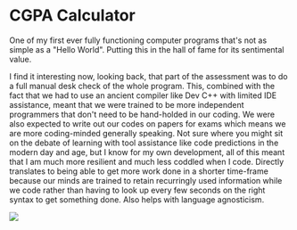 # CGPA Calculator #
One of my first ever fully functioning computer programs that's not as simple as a "Hello World". Putting this in the hall of fame for its sentimental value. 

I find it interesting now, looking back, that part of the assessment was to do a full manual desk check of the whole program. This, combined with the fact that we had to use an ancient compiler like Dev C++ with limited IDE assistance, meant that we were trained to be more independent programmers that don't need to be hand-holded in our coding. We were also expected to write out our codes on papers for exams which means we are more coding-minded generally speaking. Not sure where you might sit on the debate of learning with tool assistance like code predictions in the modern day and age, but I know for my own development, all of this meant that I am much more resilient and much less coddled when I code. Directly translates to being able to get more work done in a shorter time-frame because our minds are trained to retain recurringly used information while we code rather than having to look up every few seconds on the right syntax to get something done. Also helps with language agnosticism.

<img src="Sample Run"></img>
